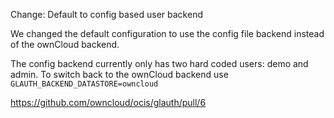 Change: Default to config based user backend

We changed the default configuration to use the config file backend instead of the ownCloud backend.

The config backend currently only has two hard coded users: demo and admin. To switch back to the ownCloud backend use `GLAUTH_BACKEND_DATASTORE=owncloud`

https://github.com/owncloud/ocis/glauth/pull/6
